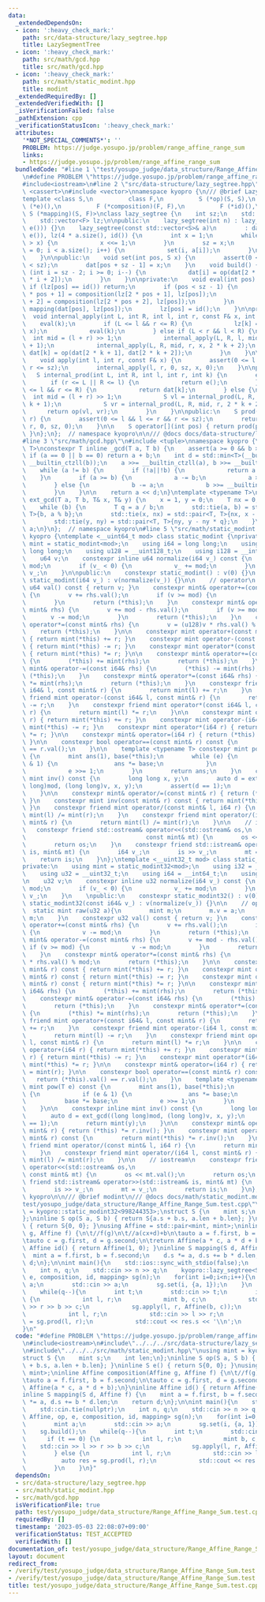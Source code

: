 ```yaml
---
data:
  _extendedDependsOn:
  - icon: ':heavy_check_mark:'
    path: src/data-structure/lazy_segtree.hpp
    title: LazySegmentTree
  - icon: ':heavy_check_mark:'
    path: src/math/gcd.hpp
    title: src/math/gcd.hpp
  - icon: ':heavy_check_mark:'
    path: src/math/static_modint.hpp
    title: modint
  _extendedRequiredBy: []
  _extendedVerifiedWith: []
  _isVerificationFailed: false
  _pathExtension: cpp
  _verificationStatusIcon: ':heavy_check_mark:'
  attributes:
    '*NOT_SPECIAL_COMMENTS*': ''
    PROBLEM: https://judge.yosupo.jp/problem/range_affine_range_sum
    links:
    - https://judge.yosupo.jp/problem/range_affine_range_sum
  bundledCode: "#line 1 \"test/yosupo_judge/data_structure/Range_Affine_Range_Sum.test.cpp\"\
    \n#define PROBLEM \"https://judge.yosupo.jp/problem/range_affine_range_sum\"\n\
    #include<iostream>\n#line 2 \"src/data-structure/lazy_segtree.hpp\"\n#include\
    \ <cassert>\n#include <vector>\nnamespace kyopro {\n/// @brief LazySegmentTree\n\
    template <class S,\n          class F,\n          S (*op)(S, S),\n          S\
    \ (*e)(),\n          F (*composition)(F, F),\n          F (*id)(),\n         \
    \ S (*mapping)(S, F)>\nclass lazy_segtree {\n    int sz;\n    std::vector<S> dat;\n\
    \    std::vector<F> lz;\n\npublic:\n    lazy_segtree(int n) : lazy_segtree(std::vector<S>(n,\
    \ e())) {}\n    lazy_segtree(const std::vector<S>& a)\n        : dat(4 * a.size(),\
    \ e()), lz(4 * a.size(), id()) {\n        int x = 1;\n        while (a.size()\
    \ > x) {\n            x <<= 1;\n        }\n        sz = x;\n        for (int i\
    \ = 0; i < a.size(); i++) {\n            set(i, a[i]);\n        }\n        build();\n\
    \    }\n\npublic:\n    void set(int pos, S x) {\n        assert(0 <= pos && pos\
    \ < sz);\n        dat[pos + sz - 1] = x;\n    }\n    void build() {\n        for\
    \ (int i = sz - 2; i >= 0; i--) {\n            dat[i] = op(dat[2 * i + 1], dat[2\
    \ * i + 2]);\n        }\n    }\n\nprivate:\n    void eval(int pos) {\n       \
    \ if (lz[pos] == id()) return;\n        if (pos < sz - 1) {\n            lz[2\
    \ * pos + 1] = composition(lz[2 * pos + 1], lz[pos]);\n            lz[2 * pos\
    \ + 2] = composition(lz[2 * pos + 2], lz[pos]);\n        }\n        dat[pos] =\
    \ mapping(dat[pos], lz[pos]);\n        lz[pos] = id();\n    }\n\nprivate:\n  \
    \  void internal_apply(int L, int R, int l, int r, const F& x, int k) {\n    \
    \    eval(k);\n        if (L <= l && r <= R) {\n            lz[k] = composition(lz[k],\
    \ x);\n            eval(k);\n        } else if (L < r && l < R) {\n          \
    \  int mid = (l + r) >> 1;\n            internal_apply(L, R, l, mid, x, 2 * k\
    \ + 1);\n            internal_apply(L, R, mid, r, x, 2 * k + 2);\n           \
    \ dat[k] = op(dat[2 * k + 1], dat[2 * k + 2]);\n        }\n    }\n\npublic:\n\
    \    void apply(int l, int r, const F& x) {\n        assert(0 <= l && l <= r &&\
    \ r <= sz);\n        internal_apply(l, r, 0, sz, x, 0);\n    }\n\nprivate:\n \
    \   S internal_prod(int L, int R, int l, int r, int k) {\n        eval(k);\n \
    \       if (r <= L || R <= l) {\n            return e();\n        } else if (L\
    \ <= l && r <= R) {\n            return dat[k];\n        } else {\n          \
    \  int mid = (l + r) >> 1;\n            S vl = internal_prod(L, R, l, mid, 2 *\
    \ k + 1);\n            S vr = internal_prod(L, R, mid, r, 2 * k + 2);\n      \
    \      return op(vl, vr);\n        }\n    }\n\npublic:\n    S prod(int l, int\
    \ r) {\n        assert(0 <= l && l <= r && r <= sz);\n        return internal_prod(l,\
    \ r, 0, sz, 0);\n    }\n\n    S operator[](int pos) { return prod(pos, pos + 1);\
    \ }\n};\n};  // namespace kyopro\n\n/// @docs docs/data-structure/lazy_segtree.md\n\
    #line 3 \"src/math/gcd.hpp\"\n#include <tuple>\nnamespace kyopro {\ntemplate <typename\
    \ T>\nconstexpr T inline _gcd(T a, T b) {\n    assert(a >= 0 && b >= 0);\n   \
    \ if (a == 0 || b == 0) return a + b;\n    int d = std::min<T>(__builtin_ctzll(a),\
    \ __builtin_ctzll(b));\n    a >>= __builtin_ctzll(a), b >>= __builtin_ctzll(b);\n\
    \    while (a != b) {\n        if (!a||!b) {\n            return a + b;\n    \
    \    }\n        if (a >= b) {\n            a -= b;\n            a >>= __builtin_ctzll(a);\n\
    \        } else {\n            b -= a;\n            b >>= __builtin_ctzll(b);\n\
    \        }\n    }\n\n    return a << d;\n}\ntemplate <typename T>\nconstexpr T\
    \ ext_gcd(T a, T b, T& x, T& y) {\n    x = 1, y = 0;\n    T nx = 0, ny = 1;\n\
    \    while (b) {\n        T q = a / b;\n        std::tie(a, b) = std::pair<T,\
    \ T>{b, a % b};\n        std::tie(x, nx) = std::pair<T, T>{nx, x - nx * q};\n\
    \        std::tie(y, ny) = std::pair<T, T>{ny, y - ny * q};\n    }\n    return\
    \ a;\n}\n};  // namespace kyopro\n#line 5 \"src/math/static_modint.hpp\"\nnamespace\
    \ kyopro {\ntemplate <__uint64_t mod> class static_modint {\nprivate:\n    using\
    \ mint = static_modint<mod>;\n    using i64 = long long;\n    using u64 = unsigned\
    \ long long;\n    using u128 = __uint128_t;\n    using i128 = __int128_t;\n\n\
    \    u64 v;\n    constexpr inline u64 normalize(i64 v_) const {\n        v_ %=\
    \ mod;\n        if (v_ < 0) {\n            v_ += mod;\n        }\n        return\
    \ v_;\n    }\n\npublic:\n    constexpr static_modint() : v(0) {}\n    constexpr\
    \ static_modint(i64 v_) : v(normalize(v_)) {}\n\n    // operator\n    constexpr\
    \ u64 val() const { return v; }\n    constexpr mint& operator+=(const mint& rhs)\
    \ {\n        v += rhs.val();\n        if (v >= mod) {\n            v -= mod;\n\
    \        }\n        return (*this);\n    }\n    constexpr mint& operator-=(const\
    \ mint& rhs) {\n        v += mod - rhs.val();\n        if (v >= mod) {\n     \
    \       v -= mod;\n        }\n        return (*this);\n    }\n    constexpr mint&\
    \ operator*=(const mint& rhs) {\n        v = (u128)v * rhs.val() % mod;\n    \
    \    return (*this);\n    }\n\n    constexpr mint operator+(const mint& r) const\
    \ { return mint(*this) += r; }\n    constexpr mint operator-(const mint& r) const\
    \ { return mint(*this) -= r; }\n    constexpr mint operator*(const mint& r) const\
    \ { return mint(*this) *= r; }\n\n    constexpr mint& operator+=(const i64& rhs)\
    \ {\n        (*this) += mint(rhs);\n        return (*this);\n    }\n    constexpr\
    \ mint& operator-=(const i64& rhs) {\n        (*this) -= mint(rhs);\n        return\
    \ (*this);\n    }\n    constexpr mint& operator*=(const i64& rhs) {\n        (*this)\
    \ *= mint(rhs);\n        return (*this);\n    }\n    constexpr friend mint operator+(const\
    \ i64& l, const mint& r) {\n        return mint(l) += r;\n    }\n    constexpr\
    \ friend mint operator-(const i64& l, const mint& r) {\n        return mint(l)\
    \ -= r;\n    }\n    constexpr friend mint operator*(const i64& l, const mint&\
    \ r) {\n        return mint(l) *= r;\n    }\n\n    constexpr mint operator+(i64\
    \ r) { return mint(*this) += r; }\n    constexpr mint operator-(i64 r) { return\
    \ mint(*this) -= r; }\n    constexpr mint operator*(i64 r) { return mint(*this)\
    \ *= r; }\n\n    constexpr mint& operator=(i64 r) { return (*this) = mint(r);\
    \ }\n\n    constexpr bool operator==(const mint& r) const {\n        return (*this).val()\
    \ == r.val();\n    }\n\n    template <typename T> constexpr mint pow(T e) const\
    \ {\n        mint ans(1), base(*this);\n        while (e) {\n            if (e\
    \ & 1) {\n                ans *= base;\n            }\n            base *= base;\n\
    \            e >>= 1;\n        }\n        return ans;\n    }\n    constexpr inline\
    \ mint inv() const {\n        long long x, y;\n        auto d = ext_gcd((long\
    \ long)mod, (long long)v, x, y);\n        assert(d == 1);\n        return mint(y);\n\
    \    }\n\n    constexpr mint& operator/=(const mint& r) { return (*this) *= r.inv();\
    \ }\n    constexpr mint inv(const mint& r) const { return mint(*this) *= r.inv();\
    \ }\n    constexpr friend mint operator/(const mint& l, i64 r) {\n        return\
    \ mint(l) /= mint(r);\n    }\n    constexpr friend mint operator/(i64 l, const\
    \ mint& r) {\n        return mint(l) /= mint(r);\n    }\n\n    // iostream\n \
    \   constexpr friend std::ostream& operator<<(std::ostream& os,\n            \
    \                                  const mint& mt) {\n        os << mt.val();\n\
    \        return os;\n    }\n    constexpr friend std::istream& operator>>(std::istream&\
    \ is, mint& mt) {\n        i64 v_;\n        is >> v_;\n        mt = v_;\n    \
    \    return is;\n    }\n};\ntemplate <__uint32_t mod> class static_modint32 {\n\
    private:\n    using mint = static_modint32<mod>;\n    using i32 = __int32_t;\n\
    \    using u32 = __uint32_t;\n    using i64 = __int64_t;\n    using u64 = __uint64_t;\n\
    \n    u32 v;\n    constexpr inline u32 normalize(i64 v_) const {\n        v_ %=\
    \ mod;\n        if (v_ < 0) {\n            v_ += mod;\n        }\n        return\
    \ v_;\n    }\n    \npublic:\n    constexpr static_modint32() : v(0) {}\n    constexpr\
    \ static_modint32(const i64& v_) : v(normalize(v_)) {}\n\n    // operator\n  \
    \  static mint raw(u32 a){\n        mint m;\n        m.v = a;\n        return\
    \ m;\n    }\n    constexpr u32 val() const { return v; }\n    constexpr mint&\
    \ operator+=(const mint& rhs) {\n        v += rhs.val();\n        if (v >= mod)\
    \ {\n            v -= mod;\n        }\n        return (*this);\n    }\n    constexpr\
    \ mint& operator-=(const mint& rhs) {\n        v += mod - rhs.val();\n       \
    \ if (v >= mod) {\n            v -= mod;\n        }\n        return (*this);\n\
    \    }\n    constexpr mint& operator*=(const mint& rhs) {\n        v = (u64)v\
    \ * rhs.val() % mod;\n        return (*this);\n    }\n\n    constexpr mint operator+(const\
    \ mint& r) const { return mint(*this) += r; }\n    constexpr mint operator-(const\
    \ mint& r) const { return mint(*this) -= r; }\n    constexpr mint operator*(const\
    \ mint& r) const { return mint(*this) *= r; }\n\n    constexpr mint& operator+=(const\
    \ i64& rhs) {\n        (*this) += mint(rhs);\n        return (*this);\n    }\n\
    \    constexpr mint& operator-=(const i64& rhs) {\n        (*this) -= mint(rhs);\n\
    \        return (*this);\n    }\n    constexpr mint& operator*=(const i64& rhs)\
    \ {\n        (*this) *= mint(rhs);\n        return (*this);\n    }\n    constexpr\
    \ friend mint operator+(const i64& l, const mint& r) {\n        return mint(l)\
    \ += r;\n    }\n    constexpr friend mint operator-(i64 l, const mint& r) {\n\
    \        return mint(l) -= r;\n    }\n    constexpr friend mint operator*(i64\
    \ l, const mint& r) {\n        return mint(l) *= r;\n    }\n\n    constexpr mint\
    \ operator+(i64 r) { return mint(*this) += r; }\n    constexpr mint operator-(i64\
    \ r) { return mint(*this) -= r; }\n    constexpr mint operator*(i64 r) { return\
    \ mint(*this) *= r; }\n\n    constexpr mint& operator=(i64 r) { return (*this)\
    \ = mint(r); }\n\n    constexpr bool operator==(const mint& r) const {\n     \
    \   return (*this).val() == r.val();\n    }\n    template <typename T> constexpr\
    \ mint pow(T e) const {\n        mint ans(1), base(*this);\n        while (e)\
    \ {\n            if (e & 1) {\n                ans *= base;\n            }\n \
    \           base *= base;\n            e >>= 1;\n        }\n        return ans;\n\
    \    }\n\n    constexpr inline mint inv() const {\n        long long x, y;\n \
    \       auto d = ext_gcd((long long)mod, (long long)v, x, y);\n        assert(d\
    \ == 1);\n        return mint(y);\n    }\n\n    constexpr mint& operator/=(const\
    \ mint& r) { return (*this) *= r.inv(); }\n    constexpr mint operator/(const\
    \ mint& r) const {\n        return mint(*this) *= r.inv();\n    }\n    constexpr\
    \ friend mint operator/(const mint& l, i64 r) {\n        return mint(l) /= mint(r);\n\
    \    }\n    constexpr friend mint operator/(i64 l, const mint& r) {\n        return\
    \ mint(l) /= mint(r);\n    }\n\n    // iostream\n    constexpr friend std::ostream&\
    \ operator<<(std::ostream& os,\n                                             \
    \ const mint& mt) {\n        os << mt.val();\n        return os;\n    }\n    constexpr\
    \ friend std::istream& operator>>(std::istream& is, mint& mt) {\n        i64 v_;\n\
    \        is >> v_;\n        mt = v_;\n        return is;\n    }\n};\n};  // namespace\
    \ kyopro\n\n/// @brief modint\n/// @docs docs/math/static_modint.md\n#line 5 \"\
    test/yosupo_judge/data_structure/Range_Affine_Range_Sum.test.cpp\"\nusing mint\
    \ = kyopro::static_modint32<998244353>;\nstruct S {\n    mint s;\n    int len;\n\
    };\ninline S op(S a, S b) { return S{a.s + b.s, a.len + b.len}; }\ninline S e()\
    \ { return S{0, 0}; }\nusing Affine = std::pair<mint, mint>;\ninline Affine composition(Affine\
    \ g, Affine f) {\n\t//f(g)\n\t//a(cx+d)+b\n\tauto a = f.first, b = f.second;\n\
    \tauto c = g.first, d = g.second;\n\treturn Affine(a * c, a * d + b);\n}\ninline\
    \ Affine id() { return Affine(1, 0); }\ninline S mapping(S d, Affine f) {\n  \
    \  mint a = f.first, b = f.second;\n    d.s *= a, d.s += b * d.len;\n    return\
    \ d;\n};\n\nint main(){\n    std::ios::sync_with_stdio(false);\n    std::cin.tie(nullptr);\n\
    \    int n, q;\n    std::cin >> n >> q;\n    kyopro::lazy_segtree<S, Affine, op,\
    \ e, composition, id, mapping> sg(n);\n    for(int i=0;i<n;i++){\n        mint\
    \ a;\n        std::cin >> a;\n        sg.set(i, {a, 1});\n    }\n    sg.build();\n\
    \    while(q--){\n        int t;\n        std::cin >> t;\n        if (t == 0)\
    \ {\n            int l, r;\n            mint b, c;\n            std::cin >> l\
    \ >> r >> b >> c;\n            sg.apply(l, r, Affine(b, c));\n        } else {\n\
    \            int l, r;\n            std::cin >> l >> r;\n            auto res\
    \ = sg.prod(l, r);\n            std::cout << res.s << '\\n';\n        }\n    }\n\
    }\n"
  code: "#define PROBLEM \"https://judge.yosupo.jp/problem/range_affine_range_sum\"\
    \n#include<iostream>\n#include\"../../../src/data-structure/lazy_segtree.hpp\"\
    \n#include\"../../../src/math/static_modint.hpp\"\nusing mint = kyopro::static_modint32<998244353>;\n\
    struct S {\n    mint s;\n    int len;\n};\ninline S op(S a, S b) { return S{a.s\
    \ + b.s, a.len + b.len}; }\ninline S e() { return S{0, 0}; }\nusing Affine = std::pair<mint,\
    \ mint>;\ninline Affine composition(Affine g, Affine f) {\n\t//f(g)\n\t//a(cx+d)+b\n\
    \tauto a = f.first, b = f.second;\n\tauto c = g.first, d = g.second;\n\treturn\
    \ Affine(a * c, a * d + b);\n}\ninline Affine id() { return Affine(1, 0); }\n\
    inline S mapping(S d, Affine f) {\n    mint a = f.first, b = f.second;\n    d.s\
    \ *= a, d.s += b * d.len;\n    return d;\n};\n\nint main(){\n    std::ios::sync_with_stdio(false);\n\
    \    std::cin.tie(nullptr);\n    int n, q;\n    std::cin >> n >> q;\n    kyopro::lazy_segtree<S,\
    \ Affine, op, e, composition, id, mapping> sg(n);\n    for(int i=0;i<n;i++){\n\
    \        mint a;\n        std::cin >> a;\n        sg.set(i, {a, 1});\n    }\n\
    \    sg.build();\n    while(q--){\n        int t;\n        std::cin >> t;\n  \
    \      if (t == 0) {\n            int l, r;\n            mint b, c;\n        \
    \    std::cin >> l >> r >> b >> c;\n            sg.apply(l, r, Affine(b, c));\n\
    \        } else {\n            int l, r;\n            std::cin >> l >> r;\n  \
    \          auto res = sg.prod(l, r);\n            std::cout << res.s << '\\n';\n\
    \        }\n    }\n}"
  dependsOn:
  - src/data-structure/lazy_segtree.hpp
  - src/math/static_modint.hpp
  - src/math/gcd.hpp
  isVerificationFile: true
  path: test/yosupo_judge/data_structure/Range_Affine_Range_Sum.test.cpp
  requiredBy: []
  timestamp: '2023-05-03 22:08:07+09:00'
  verificationStatus: TEST_ACCEPTED
  verifiedWith: []
documentation_of: test/yosupo_judge/data_structure/Range_Affine_Range_Sum.test.cpp
layout: document
redirect_from:
- /verify/test/yosupo_judge/data_structure/Range_Affine_Range_Sum.test.cpp
- /verify/test/yosupo_judge/data_structure/Range_Affine_Range_Sum.test.cpp.html
title: test/yosupo_judge/data_structure/Range_Affine_Range_Sum.test.cpp
---
```

